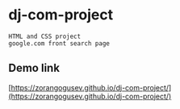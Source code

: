 # dj-com-project
    
    HTML and CSS project
    google.com front search page

## Demo link

[https://zorangogusev.github.io/dj-com-project/](https://zorangogusev.github.io/dj-com-project/)
